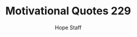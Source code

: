 ---
image: /assets/img/mq/mq_229_manning.png
title: Motivational Quotes 229
categories:
  - Motivational Quotes
author: Hope Staff
notes: Motivational Quotes 229
embed: >-
  EMBED_GOES_HERE
transcript: >-
  SOME LINES OF TEXT START HERE
---